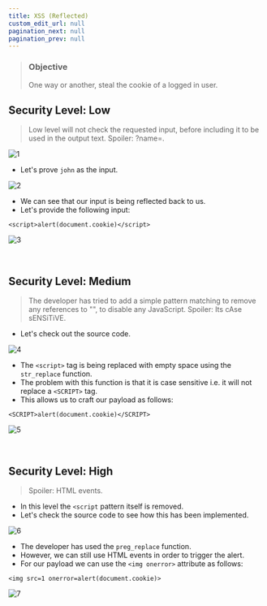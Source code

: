 ```yaml
---
title: XSS (Reflected)
custom_edit_url: null
pagination_next: null
pagination_prev: null
---
```


> ### Objective
> One way or another, steal the cookie of a logged in user.

## Security Level: Low
> Low level will not check the requested input, before including it to be used in the output text.
> Spoiler: ?name=<script>alert("XSS");</script>.

![1](https://github.com/Knign/Write-ups/assets/110326359/c6094b05-b87e-4d7d-8d86-954f821cc0e3)

- Let's prove `john` as the input.

![2](https://github.com/Knign/Write-ups/assets/110326359/f475a13e-d6d4-4aea-9ace-adc9060563e7)

- We can see that our input is being reflected back to us.
- Let's provide the following input:
```
<script>alert(document.cookie)</script>
```

![3](https://github.com/Knign/Write-ups/assets/110326359/9aa1b48d-d04c-4ab3-9b75-0c25e3be756a)

&nbsp;


## Security Level: Medium
> The developer has tried to add a simple pattern matching to remove any references to "</script>", to disable any JavaScript.
> Spoiler: Its cAse sENSiTiVE.
- Let's check out the source code.

![4](https://github.com/Knign/Write-ups/assets/110326359/ee8421db-c404-45f4-b97a-6b178df5f83f)

- The `<script>` tag is being replaced with empty space using the  `str_replace` function.
- The problem with this function is that it is case sensitive i.e. it will not replace a `<SCRIPT>` tag.
- This allows us to craft our payload as follows:
```
<SCRIPT>alert(document.cookie)</SCRIPT>
```

![5](https://github.com/Knign/Write-ups/assets/110326359/73e0fac2-7ebd-4e23-a399-8e999d578179)

&nbsp;


## Security Level: High
<!---
> The developer now believes they can disable all JavaScript by removing the pattern "<s*c*r*i*p*t>".
-->
> Spoiler: HTML events.
- In this level the `<script` pattern itself is removed.
- Let's check the source code to see how this has been implemented.

![6](https://github.com/Knign/Write-ups/assets/110326359/5f930149-5533-4579-b18c-769f6e09ad4d)

- The developer has used the `preg_replace` function.
- However, we can still use HTML events in order to trigger the alert.
- For our payload we can use the `<img onerror>` attribute as follows:
```
<img src=1 onerror=alert(document.cookie)>
```

![7](https://github.com/Knign/Write-ups/assets/110326359/89e4a99f-334b-473e-b54e-e982983286c3)
